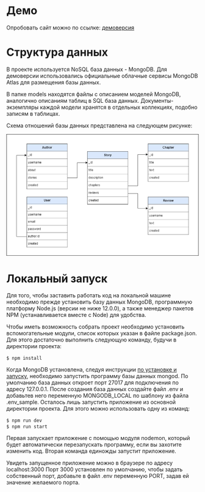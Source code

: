 Демо
================
Опробовать сайт можно по ссылке: [демоверсия](https://dowithoutink.glitch.me)

Структура данных
================
В проекте используется NoSQL база данных - MongoDB. Для демоверсии использовались официальные облачные сервисы MongoDB Atlas для размещения базы данных.

В папке models находятся файлы с описанием моделей MongoDB, аналогично описаниям таблиц в SQL база данных. Документы-экземпляры каждой модели хранятся в отдельных коллекциях, подобно записям в таблицах.

Схема отношений базы данных представлена на следующем рисунке:

![dowithoutink-db](/dowithoutink-db.png)

Локальный запуск
================
Для того, чтобы заставить работать код на локальной машине необходимо прежде установить базу данных MongoDB, программную платформу Node.js (версии не ниже 12.0.0), а также менеджер пакетов NPM (устанавливается вместе с Node) для удобства.

Чтобы иметь возможность собрать проект необходимо установить вспомогательные модули, список которых указан в файле package.json. Для этого достаточно выполнить следующую команду, будучи в директории проекта:

    $ npm install

Когда MongoDB установлена, следуя инструкции [по установке и запуску](https://docs.mongodb.com/manual/administration/install-community/), необходимо запустить программу базы данных mongod. По умолчанию база данных откроет порт 27017 для подключения по адресу 127.0.0.1. После создания база данных создайте файл .env и добавьтев него переменную MONGODB\_LOCAL по шаблону из файла .env\_sample. Осталось лишь запустить приложение из основной директории проекта. Для этого можно использовать одну из команд:

    $ npm run dev
    $ npm run start
    
Первая запускает приложение с помощью модуля nodemon, который будет автоматически перезапускать программу, если вы захотите изменить код.
Вторая команда единожды запустит приложение.

Увидеть запущенное приложение можно в браузере по адресу localhost:3000
Порт 3000 установлен по умолчанию, чтобы задать собственный порт, добавьте в файл .env переменную PORT, задав ей значение желаемого порта.